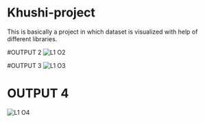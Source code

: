 # Khushi-project

This is basically a project in which dataset is visualized with help of different libraries.

#OUTPUT 2
![L1 O2](https://github.com/user-attachments/assets/0dbd8e77-6617-4996-9ed4-b1171557a4fd)

#OUTPUT 3
![L1 O3](https://github.com/user-attachments/assets/4243a2e9-e692-41e5-ae5d-d500bbd2661e)

# OUTPUT 4
![L1 O4](https://github.com/user-attachments/assets/2740ba51-0f15-40ea-9430-fc529bfb9d3a)
